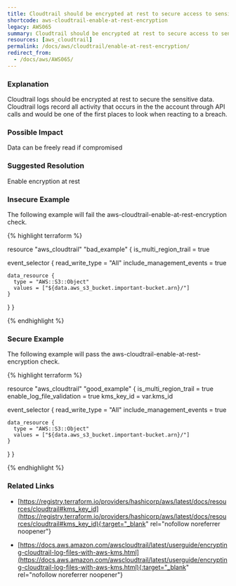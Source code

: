 ```yaml
---
title: Cloudtrail should be encrypted at rest to secure access to sensitive trail data
shortcode: aws-cloudtrail-enable-at-rest-encryption
legacy: AWS065
summary: Cloudtrail should be encrypted at rest to secure access to sensitive trail data 
resources: [aws_cloudtrail] 
permalink: /docs/aws/cloudtrail/enable-at-rest-encryption/
redirect_from: 
  - /docs/aws/AWS065/
---
```


### Explanation


Cloudtrail logs should be encrypted at rest to secure the sensitive data. Cloudtrail logs record all activity that occurs in the the account through API calls and would be one of the first places to look when reacting to a breach.


### Possible Impact
Data can be freely read if compromised

### Suggested Resolution
Enable encryption at rest


### Insecure Example

The following example will fail the aws-cloudtrail-enable-at-rest-encryption check.

{% highlight terraform %}

resource "aws_cloudtrail" "bad_example" {
  is_multi_region_trail = true

  event_selector {
    read_write_type           = "All"
    include_management_events = true

    data_resource {
      type = "AWS::S3::Object"
      values = ["${data.aws_s3_bucket.important-bucket.arn}/"]
    }
  }
}

{% endhighlight %}



### Secure Example

The following example will pass the aws-cloudtrail-enable-at-rest-encryption check.

{% highlight terraform %}

resource "aws_cloudtrail" "good_example" {
  is_multi_region_trail = true
  enable_log_file_validation = true
  kms_key_id = var.kms_id

  event_selector {
    read_write_type           = "All"
    include_management_events = true

    data_resource {
      type = "AWS::S3::Object"
      values = ["${data.aws_s3_bucket.important-bucket.arn}/"]
    }
  }
}

{% endhighlight %}



### Related Links


- [https://registry.terraform.io/providers/hashicorp/aws/latest/docs/resources/cloudtrail#kms_key_id](https://registry.terraform.io/providers/hashicorp/aws/latest/docs/resources/cloudtrail#kms_key_id){:target="_blank" rel="nofollow noreferrer noopener"}

- [https://docs.aws.amazon.com/awscloudtrail/latest/userguide/encrypting-cloudtrail-log-files-with-aws-kms.html](https://docs.aws.amazon.com/awscloudtrail/latest/userguide/encrypting-cloudtrail-log-files-with-aws-kms.html){:target="_blank" rel="nofollow noreferrer noopener"}



